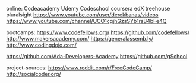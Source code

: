 online:
Codeacademy
Udemy
Codeschool
coursera
edX
treehouse
pluralsight
https://www.youtube.com/user/derekbanas/videos
https://www.youtube.com/channel/UCO1cgjhGzsSYb1rsB4bFe4Q

bootcamps:
https://www.codefellows.org/        https://github.com/codefellows/
http://www.makersacademy.com/
https://generalassemb.ly/
http://www.codingdojo.com/


https://github.com/Ada-Developers-Academy
https://github.com/gSchool

project-sources:
https://www.reddit.com/r/FreeCodeCamp/
http://socialcoder.org/
